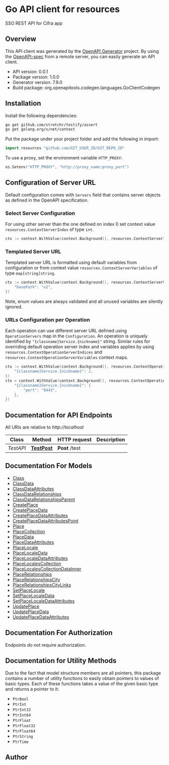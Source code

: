 # Go API client for resources

SSO REST API for Cifra app

## Overview
This API client was generated by the [OpenAPI Generator](https://openapi-generator.tech) project.  By using the [OpenAPI-spec](https://www.openapis.org/) from a remote server, you can easily generate an API client.

- API version: 0.0.1
- Package version: 1.0.0
- Generator version: 7.9.0
- Build package: org.openapitools.codegen.languages.GoClientCodegen

## Installation

Install the following dependencies:

```sh
go get github.com/stretchr/testify/assert
go get golang.org/x/net/context
```

Put the package under your project folder and add the following in import:

```go
import resources "github.com/GIT_USER_ID/GIT_REPO_ID"
```

To use a proxy, set the environment variable `HTTP_PROXY`:

```go
os.Setenv("HTTP_PROXY", "http://proxy_name:proxy_port")
```

## Configuration of Server URL

Default configuration comes with `Servers` field that contains server objects as defined in the OpenAPI specification.

### Select Server Configuration

For using other server than the one defined on index 0 set context value `resources.ContextServerIndex` of type `int`.

```go
ctx := context.WithValue(context.Background(), resources.ContextServerIndex, 1)
```

### Templated Server URL

Templated server URL is formatted using default variables from configuration or from context value `resources.ContextServerVariables` of type `map[string]string`.

```go
ctx := context.WithValue(context.Background(), resources.ContextServerVariables, map[string]string{
	"basePath": "v2",
})
```

Note, enum values are always validated and all unused variables are silently ignored.

### URLs Configuration per Operation

Each operation can use different server URL defined using `OperationServers` map in the `Configuration`.
An operation is uniquely identified by `"{classname}Service.{nickname}"` string.
Similar rules for overriding default operation server index and variables applies by using `resources.ContextOperationServerIndices` and `resources.ContextOperationServerVariables` context maps.

```go
ctx := context.WithValue(context.Background(), resources.ContextOperationServerIndices, map[string]int{
	"{classname}Service.{nickname}": 2,
})
ctx = context.WithValue(context.Background(), resources.ContextOperationServerVariables, map[string]map[string]string{
	"{classname}Service.{nickname}": {
		"port": "8443",
	},
})
```

## Documentation for API Endpoints

All URIs are relative to *http://localhost*

Class | Method | HTTP request | Description
------------ | ------------- | ------------- | -------------
*TestAPI* | [**TestPost**](docs/TestAPI.md#testpost) | **Post** /test | 


## Documentation For Models

 - [Class](docs/Class.md)
 - [ClassData](docs/ClassData.md)
 - [ClassDataAttributes](docs/ClassDataAttributes.md)
 - [ClassDataRelationships](docs/ClassDataRelationships.md)
 - [ClassDataRelationshipsParent](docs/ClassDataRelationshipsParent.md)
 - [CreatePlace](docs/CreatePlace.md)
 - [CreatePlaceData](docs/CreatePlaceData.md)
 - [CreatePlaceDataAttributes](docs/CreatePlaceDataAttributes.md)
 - [CreatePlaceDataAttributesPoint](docs/CreatePlaceDataAttributesPoint.md)
 - [Place](docs/Place.md)
 - [PlaceCollection](docs/PlaceCollection.md)
 - [PlaceData](docs/PlaceData.md)
 - [PlaceDataAttributes](docs/PlaceDataAttributes.md)
 - [PlaceLocale](docs/PlaceLocale.md)
 - [PlaceLocaleData](docs/PlaceLocaleData.md)
 - [PlaceLocaleDataAttributes](docs/PlaceLocaleDataAttributes.md)
 - [PlaceLocalesCollection](docs/PlaceLocalesCollection.md)
 - [PlaceLocalesCollectionDataInner](docs/PlaceLocalesCollectionDataInner.md)
 - [PlaceRelationships](docs/PlaceRelationships.md)
 - [PlaceRelationshipsCity](docs/PlaceRelationshipsCity.md)
 - [PlaceRelationshipsCityLinks](docs/PlaceRelationshipsCityLinks.md)
 - [SetPlaceLocale](docs/SetPlaceLocale.md)
 - [SetPlaceLocaleData](docs/SetPlaceLocaleData.md)
 - [SetPlaceLocaleDataAttributes](docs/SetPlaceLocaleDataAttributes.md)
 - [UpdatePlace](docs/UpdatePlace.md)
 - [UpdatePlaceData](docs/UpdatePlaceData.md)
 - [UpdatePlaceDataAttributes](docs/UpdatePlaceDataAttributes.md)


## Documentation For Authorization

Endpoints do not require authorization.


## Documentation for Utility Methods

Due to the fact that model structure members are all pointers, this package contains
a number of utility functions to easily obtain pointers to values of basic types.
Each of these functions takes a value of the given basic type and returns a pointer to it:

* `PtrBool`
* `PtrInt`
* `PtrInt32`
* `PtrInt64`
* `PtrFloat`
* `PtrFloat32`
* `PtrFloat64`
* `PtrString`
* `PtrTime`

## Author



